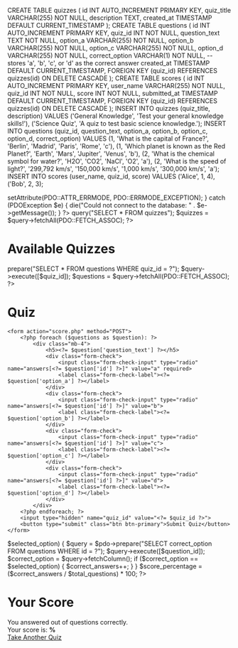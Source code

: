 

<!---OMS--->
<!---phpmyadmin--->
CREATE TABLE quizzes (
    id INT AUTO_INCREMENT PRIMARY KEY,
    quiz_title VARCHAR(255) NOT NULL,
    description TEXT,
    created_at TIMESTAMP DEFAULT CURRENT_TIMESTAMP
);
CREATE TABLE questions (
    id INT AUTO_INCREMENT PRIMARY KEY,
    quiz_id INT NOT NULL,
    question_text TEXT NOT NULL,
    option_a VARCHAR(255) NOT NULL,
    option_b VARCHAR(255) NOT NULL,
    option_c VARCHAR(255) NOT NULL,
    option_d VARCHAR(255) NOT NULL,
    correct_option VARCHAR(1) NOT NULL,  -- stores 'a', 'b', 'c', or 'd' as the correct answer
    created_at TIMESTAMP DEFAULT CURRENT_TIMESTAMP,
    FOREIGN KEY (quiz_id) REFERENCES quizzes(id) ON DELETE CASCADE
);
CREATE TABLE scores (
    id INT AUTO_INCREMENT PRIMARY KEY,
    user_name VARCHAR(255) NOT NULL,
    quiz_id INT NOT NULL,
    score INT NOT NULL,
    submitted_at TIMESTAMP DEFAULT CURRENT_TIMESTAMP,
    FOREIGN KEY (quiz_id) REFERENCES quizzes(id) ON DELETE CASCADE
);
INSERT INTO quizzes (quiz_title, description) 
VALUES ('General Knowledge', 'Test your general knowledge skills!'),
       ('Science Quiz', 'A quiz to test basic science knowledge.');
INSERT INTO questions (quiz_id, question_text, option_a, option_b, option_c, option_d, correct_option)
VALUES
    (1, 'What is the capital of France?', 'Berlin', 'Madrid', 'Paris', 'Rome', 'c'),
    (1, 'Which planet is known as the Red Planet?', 'Earth', 'Mars', 'Jupiter', 'Venus', 'b'),
    (2, 'What is the chemical symbol for water?', 'H2O', 'CO2', 'NaCl', 'O2', 'a'),
    (2, 'What is the speed of light?', '299,792 km/s', '150,000 km/s', '1,000 km/s', '300,000 km/s', 'a');
INSERT INTO scores (user_name, quiz_id, score)
VALUES
    ('Alice', 1, 4),
    ('Bob', 2, 3);

<!---PUBLIC--->
<!---db.php--->
<?php
$host = 'localhost';
$dbname = 'quiz';
$user = 'root';    
$pass = '';     

try {
    $pdo = new PDO("mysql:host=$host;dbname=$dbname", $user, $pass);
    $pdo->setAttribute(PDO::ATTR_ERRMODE, PDO::ERRMODE_EXCEPTION);
} catch (PDOException $e) {
    die("Could not connect to the database: " . $e->getMessage());
}
?>

<!---index.php--->
<?php
include 'db.php';
$query = $pdo->query("SELECT * FROM quizzes");
$quizzes = $query->fetchAll(PDO::FETCH_ASSOC);
?>

<html>
    <link rel="stylesheet" type="text/css" href="css/style.css">
<head>
    <title>Online Quiz System</title>
    <link href="https://cdn.jsdelivr.net/npm/bootstrap@5.3.3/dist/css/bootstrap.min.css" rel="stylesheet" integrity="sha384-QWTKZyjpPEjISv5WaRU9OFeRpok6YctnYmDr5pNlyT2bRjXh0JMhjY6hW+ALEwIH" crossorigin="anonymous">

</html>

<body>
<div class="container">
    <h1 class="text-center">Available Quizzes</h1>
    <div class="list-group mt-4">
        <?php foreach ($quizzes as $quiz): ?>
            <a href="quiz.php?quiz_id=<?= $quiz['id'] ?>" class="list-group-item list-group-item-action">
                <?= $quiz['quiz_title'] ?>
            </a>
        <?php endforeach; ?>
    </div>
</div>
</body>
</html>

<!---quiz.php--->
<?php
include 'db.php';

$quiz_id = $_GET['quiz_id'];
$query = $pdo->prepare("SELECT * FROM questions WHERE quiz_id = ?");
$query->execute([$quiz_id]);
$questions = $query->fetchAll(PDO::FETCH_ASSOC);

?>

<html>
<head>
    <title>Quiz</title>
    <link href="https://cdn.jsdelivr.net/npm/bootstrap@5.3.0-alpha1/dist/css/bootstrap.min.css" rel="stylesheet">
</head>
<body>
<div class="container mt-5">
    <h1 class="text-center">Quiz</h1>

    <form action="score.php" method="POST">
        <?php foreach ($questions as $question): ?>
            <div class="mb-4">
                <h5><?= $question['question_text'] ?></h5>
                <div class="form-check">
                    <input class="form-check-input" type="radio" name="answers[<?= $question['id'] ?>]" value="a" required>
                    <label class="form-check-label"><?= $question['option_a'] ?></label>
                </div>
                <div class="form-check">
                    <input class="form-check-input" type="radio" name="answers[<?= $question['id'] ?>]" value="b">
                    <label class="form-check-label"><?= $question['option_b'] ?></label>
                </div>
                <div class="form-check">
                    <input class="form-check-input" type="radio" name="answers[<?= $question['id'] ?>]" value="c">
                    <label class="form-check-label"><?= $question['option_c'] ?></label>
                </div>
                <div class="form-check">
                    <input class="form-check-input" type="radio" name="answers[<?= $question['id'] ?>]" value="d">
                    <label class="form-check-label"><?= $question['option_d'] ?></label>
                </div>
            </div>
        <?php endforeach; ?>
        <input type="hidden" name="quiz_id" value="<?= $quiz_id ?>">
        <button type="submit" class="btn btn-primary">Submit Quiz</button>
    </form>
</div>
</body>
</html>

<!---score.php--->
<?php
include 'db.php';

$answers = $_POST['answers'];
$quiz_id = $_POST['quiz_id'];

$correct_answers = 0;
$total_questions = count($answers);

foreach ($answers as $question_id => $selected_option) {
    $query = $pdo->prepare("SELECT correct_option FROM questions WHERE id = ?");
    $query->execute([$question_id]);
    $correct_option = $query->fetchColumn();

    if ($correct_option == $selected_option) {
        $correct_answers++;
    }
}

$score_percentage = ($correct_answers / $total_questions) * 100;
?>

<html>
<head>
    <title>Your Score</title>
    <link href="https://cdn.jsdelivr.net/npm/bootstrap@5.3.0-alpha1/dist/css/bootstrap.min.css" rel="stylesheet">
</head>
<body>
<div class="container mt-5">
    <h1 class="text-center">Your Score</h1>
    <div class="alert alert-info mt-4">
        You answered <?= $correct_answers ?> out of <?= $total_questions ?> questions correctly.
        <br>Your score is: <strong><?= round($score_percentage, 2) ?>%</strong>
    </div>
    <a href="index.php" class="btn btn-primary">Take Another Quiz</a>
</div>
</body>
</html>

